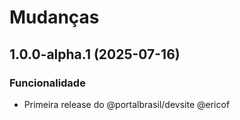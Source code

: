 # Mudanças

<!-- towncrier release notes start -->

## 1.0.0-alpha.1 (2025-07-16)


### Funcionalidade

- Primeira release do @portalbrasil/devsite @ericof
